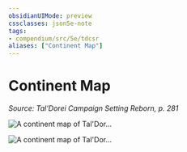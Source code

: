 ```yaml
---
obsidianUIMode: preview
cssclasses: json5e-note
tags:
- compendium/src/5e/tdcsr
aliases: ["Continent Map"]
---
```

# Continent Map
*Source: Tal'Dorei Campaign Setting Reborn, p. 281* 

![A continent map of Tal'Dor...](/3-Mechanics/CLI/books/taldorei-campaign-setting-reborn/img/continentmap.webp#center "A continent map of Tal'Dorei, betwee the Ozmit Sea in the west and the Lucidian Ocean in the east.")

![A continent map of Tal'Dor...](/3-Mechanics/CLI/books/taldorei-campaign-setting-reborn/img/continentmap-watermarked.webp#center "A continent map of Tal'Dorei, betwee the Ozmit Sea in the west and the Lucidian Ocean in the east. (Larger, Watermarked)")